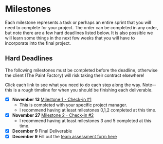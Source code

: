 # Milestones

Each milestone represents a task or perhaps an entire sprint that you will need to complete for your project. The order can be completed in any order, but note there are a few hard deadlines listed below. It is also possible we will learn some things in the next few weeks that you will have to incorporate into the final project.

## Hard Deadlines 

The following milestones must be completed before the deadline, otherwise the client (The Paint Factory) will risk taking their contract elsewhere!


Click each link to see what you need to do each step along the way. Note--this is a rough timeline for when you should be finishing each deliverable.

- [x] **November 13** [Milestone 1 - Check-in #1](./4/README.md) 
	- This is completed with your specific project manager.
	- I recommend having at least milestones 0,1,2 completed at this time.
- [x] **November 27** [Milestone 2 - Check-in #2](./6/README.md) 
	- I recommend having at least milestones 3 and 5 completed at this time.
- [x] **December 9** Final Deliverable 
- [x] **December 9** Fill out the [team assessment form here](https://forms.gle/FwujAEQoQnAT4x6K7)
